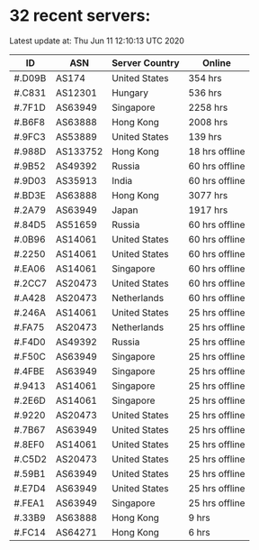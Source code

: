 # 32 recent servers:

Latest update at: Thu Jun 11 12:10:13 UTC 2020

| ID | ASN | Server Country | Online |
| -- | --- | -------------- | ------ |
| #.D09B | AS174 | United States | 354 hrs |
| #.C831 | AS12301 | Hungary | 536 hrs |
| #.7F1D | AS63949 | Singapore | 2258 hrs |
| #.B6F8 | AS63888 | Hong Kong | 2008 hrs |
| #.9FC3 | AS53889 | United States | 139 hrs |
| #.988D | AS133752 | Hong Kong | 18 hrs offline |
| #.9B52 | AS49392 | Russia | 60 hrs offline |
| #.9D03 | AS35913 | India | 60 hrs offline |
| #.BD3E | AS63888 | Hong Kong | 3077 hrs |
| #.2A79 | AS63949 | Japan | 1917 hrs |
| #.84D5 | AS51659 | Russia | 60 hrs offline |
| #.0B96 | AS14061 | United States | 60 hrs offline |
| #.2250 | AS14061 | United States | 60 hrs offline |
| #.EA06 | AS14061 | Singapore | 60 hrs offline |
| #.2CC7 | AS20473 | United States | 60 hrs offline |
| #.A428 | AS20473 | Netherlands | 60 hrs offline |
| #.246A | AS14061 | United States | 25 hrs offline |
| #.FA75 | AS20473 | Netherlands | 25 hrs offline |
| #.F4D0 | AS49392 | Russia | 25 hrs offline |
| #.F50C | AS63949 | Singapore | 25 hrs offline |
| #.4FBE | AS63949 | Singapore | 25 hrs offline |
| #.9413 | AS14061 | Singapore | 25 hrs offline |
| #.2E6D | AS14061 | Singapore | 25 hrs offline |
| #.9220 | AS20473 | United States | 25 hrs offline |
| #.7B67 | AS63949 | United States | 25 hrs offline |
| #.8EF0 | AS14061 | United States | 25 hrs offline |
| #.C5D2 | AS20473 | United States | 25 hrs offline |
| #.59B1 | AS63949 | United States | 25 hrs offline |
| #.E7D4 | AS63949 | United States | 25 hrs offline |
| #.FEA1 | AS63949 | Singapore | 25 hrs offline |
| #.33B9 | AS63888 | Hong Kong | 9 hrs |
| #.FC14 | AS64271 | Hong Kong | 6 hrs |

